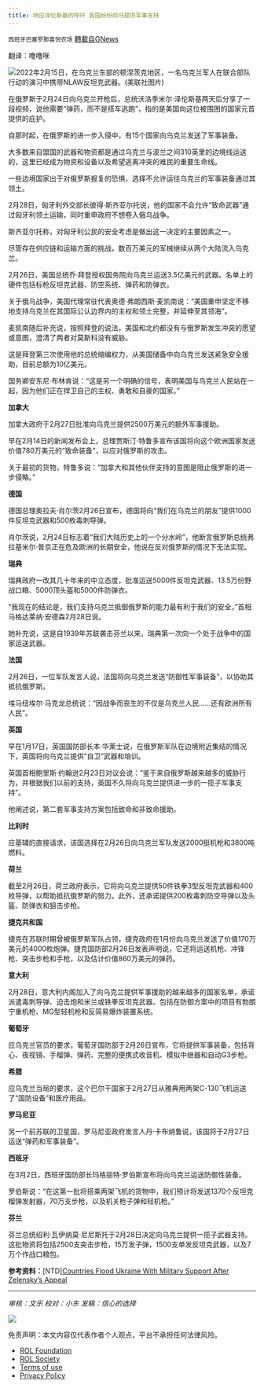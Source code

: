 ```yaml
---
title: 响应泽伦斯基的呼吁 各国纷纷向乌提供军事支持
---
```

`西班牙巴塞罗那喜悦农场` [轉載自GNews](https://gnews.org/zh-hans/2116081/)

翻译：噜噜咪

![](https://assets.gnews.org/wp-content/uploads/2022/03/Ukrainian-army-900x506-1.jpg)2022年2月15日，在乌克兰东部的顿涅茨克地区，一名乌克兰军人在联合部队行动的演习中携带NLAW反坦克武器。(美联社图片)

在俄罗斯于2月24日向乌克兰开枪后，总统沃洛季米尔·泽伦斯基两天后分享了一段视频，说他需要“弹药，而不是搭车逃跑”，指的是美国向这位被围困的国家元首提供的庇护。

自那时起，在俄罗斯的进一步入侵中，有15个国家向乌克兰发送了军事装备。

大多数来自盟国的武器和物资都是通过乌克兰与波兰之间310英里的边境线运送的，这里已经成为物资和设备以及希望逃离冲突的难民的重要生命线。

一些边境国家出于对俄罗斯报复的恐惧，选择不允许运往乌克兰的军事装备通过其领土。

2月28日，匈牙利外交部长彼得·斯齐亚尔托说，他的国家不会允许“致命武器”通过匈牙利领土运输，同时重申政府不想卷入俄乌战争。

斯齐亚尔托称，对匈牙利公民的安全考虑是做出这一决定的主要因素之一。

尽管存在供应链和运输方面的挑战，数百万美元的军械继续从两个大陆流入乌克兰。

2月26日，美国总统乔·拜登授权国务院向乌克兰运送3.5亿美元的武器。名单上的硬件包括标枪反坦克武器、防空系统、弹药和防弹衣。

关于俄乌战争，美国代理常驻代表奥德·弗朗西斯·麦凯南说：“美国重申坚定不移地支持乌克兰在其国际公认边界内的主权和领土完整，并延伸至其领海”。

麦凯南随后补充说，按照拜登的说法，美国和北约都没有与俄罗斯发生冲突的愿望或意图，澄清了两者对莫斯科没有威胁。

这是拜登第三次使用他的总统缩编权力，从美国储备中向乌克兰发送紧急安全援助，目前总额为10亿美元。

国务卿安东尼·布林肯说：“这是另一个明确的信号，表明美国与乌克兰人民站在一起，因为他们正在捍卫自己的主权、勇敢和自豪的国家。”

**加拿大**

加拿大政府于2月27日批准向乌克兰提供2500万美元的额外军事援助。

早在2月14日的新闻发布会上，总理贾斯汀·特鲁多宣布该国将向这个欧洲国家发送价值780万美元的“致命装备”，以应对俄罗斯的攻击。

关于最初的货物，特鲁多说：“加拿大和其他伙伴支持的意图是阻止俄罗斯的进一步侵略。”

**德国**

德国总理奥拉夫·肖尔茨2月26日宣布，德国将向“我们在乌克兰的朋友”提供1000件反坦克武器和500枚毒刺导弹。

肖尔茨说，2月24日标志着“我们大陆历史上的一个分水岭”，他断言俄罗斯总统弗拉基米尔·普京正在危及欧洲的长期安全，他说在反对俄罗斯的情况下无法实现。

**瑞典**

瑞典政府一改其几十年来的中立态度，批准运送5000件反坦克武器、13.5万份野战口粮、5000顶头盔和5000件防弹衣。

“我现在的结论是，我们支持乌克兰抵御俄罗斯的能力最有利于我们的安全，”首相马格达莱纳·安德森2月28日说。

她补充说，这是自1939年苏联袭击芬兰以来，瑞典第一次向一个处于战争中的国家运送武器。

**法国**

2月26日，一位军队发言人说，法国将向乌克兰发送“防御性军事装备”，以协助其抵抗俄罗斯。

埃马纽埃尔·马克龙总统说：“因战争而丧生的不仅是乌克兰人民……还有欧洲所有人民”。

**英国**

早在1月17日，英国国防部长本·华莱士说，在俄罗斯军队在边境附近集结的情况下，英国将向乌克兰提供“自卫”武器和培训。

英国首相鲍里斯·约翰逊2月23日对议会说：“鉴于来自俄罗斯越来越多的威胁行为，并根据我们以前的支持，英国不久将向乌克兰提供进一步的一揽子军事支持”。

他阐述说，第二套军事支持方案包括致命和非致命援助。

**比利时**

应基辅的直接请求，该国选择在2月26日向乌克兰军队发送2000挺机枪和3800吨燃料。

**荷兰**

截至2月26日，荷兰政府表示，它将向乌克兰提供50件铁拳3型反坦克武器和400枚导弹，以帮助抵抗俄罗斯的努力。此外，还承诺提供200枚毒刺防空导弹以及头盔、防弹衣和狙击步枪。

**捷克共和国**

捷克在苏联时期曾被俄罗斯军队占领，捷克政府在1月份向乌克兰发送了价值170万美元的4000枚炮弹。捷克国防部2月26日发表声明说，它还将运送机枪、冲锋枪、突击步枪和手枪，以及估计价值860万美元的弹药。

**意大利**

2月28日，意大利内阁加入了向乌克兰提供军事援助的越来越多的国家名单，承诺派遣毒刺导弹、迫击炮和米兰或铁拳反坦克武器。包括在防御方案中的项目有勃朗宁重机枪、MG型轻机枪和反简易爆炸装置系统。

**葡萄牙**

应乌克兰官员的要求，葡萄牙国防部于2月26日宣布，它将提供军事装备，包括背心、夜视镜、手榴弹、弹药、完整的便携式收音机、模拟中继器和自动G3步枪。

**希腊**

应乌克兰当局的要求，这个巴尔干国家于2月27日从雅典用两架C-130飞机运送了“国防设备”和医疗用品。

**罗马尼亚**

另一个前苏联的卫星国，罗马尼亚政府发言人丹·卡布纳鲁说，该国将于2月27日运送“弹药和军事装备”。

**西班牙**

在3月2日，西班牙国防部长玛格丽特·罗伯斯宣布将向乌克兰运送防御性装备。

罗伯斯说：“在这第一批将搭乘两架飞机的货物中，我们预计将发送1370个反坦克榴弹发射器，70万支步枪，以及机关枪子弹和轻机枪。”

**芬兰**

芬兰总统绍利·瓦伊纳莫·尼尼斯托于2月28日决定向乌克兰提供一揽子武器支持。这批物资将包括2500支突击步枪，15万发子弹，1500支单发反坦克武器，以及7万个作战口粮包。

**参考资料：**[NTD][Countries Flood Ukraine With Military Support After Zelensky’s Appeal](https://www.ntd.com/countries-flood-ukraine-with-military-support-after-zelenskys-appeal_748302.html)

* * *

*审核：文乐*
*校对：小东*
*发稿：信心的选择*

![](https://assets.gnews.org/wp-content/uploads/2022/03/西喜-3.jpeg)



 

免责声明：本文内容仅代表作者个人观点，平台不承担任何法律风险。

- [ROL Foundation](https://rolfoundation.org/)
- [ROL Society](https://rolsociety.org/)
- [Terms of use](https://gnews.org/terms-of-use-3/)
- [Privacy Policy](https://gnews.org/privacy-policy/)
